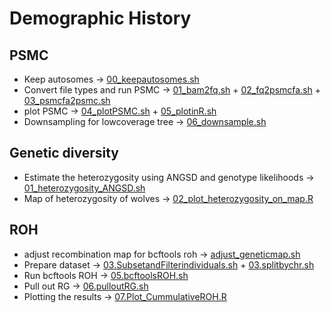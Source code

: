 # Demographic History 

## PSMC 

- Keep autosomes -> [00_keepautosomes.sh](/04_Demographic_History/01_PSMC/00_keepautosomes.sh)
- Convert file types and run PSMC -> [01_bam2fq.sh](/04_Demographic_History/01_PSMC/01_bam2fq.sh) + [02_fq2psmcfa.sh](/04_Demographic_History/01_PSMC/02_fq2psmcfa.sh) + [03_psmcfa2psmc.sh](/04_Demographic_History/01_PSMC/03_psmcfa2psmc.sh) 
- plot PSMC -> [04_plotPSMC.sh](/04_Demographic_History/01_PSMC/04_plotPSMC.sh) + [05_plotinR.sh](/04_Demographic_History/01_PSMC/05_plotinR.sh)
- Downsampling for lowcoverage tree -> [06_downsample.sh](/04_Demographic_History/01_PSMC/06_downsample.sh)

## Genetic diversity
- Estimate the heterozygosity using ANGSD and genotype likelihoods -> [01_heterozygosity_ANGSD.sh](/04_Demographic_History/02_GeneticDiversity/01_heterozygosity_ANGSD.sh)
- Map of heterozygosity of wolves -> [02_plot_heterozygosity_on_map.R](/04_Demographic_History/02_GeneticDiversity/02_plot_heterozygosity_on_map.R)

## ROH 
- adjust recombination map for bcftools roh -> [adjust_geneticmap.sh](/04_Demographic_History/03_ROH/adjust_geneticmap.sh)
- Prepare dataset -> [03.SubsetandFilterindividuals.sh](/04_Demographic_History/03_ROH/03.SubsetandFilterindividuals.sh) + [03.splitbychr.sh](/04_Demographic_History/03_ROH/03.splitbychr.sh)
- Run bcftools ROH -> [05.bcftoolsROH.sh](/04_Demographic_History/03_ROH/05.bcftoolsROH.sh)
- Pull out RG -> [06.pulloutRG.sh](/04_Demographic_History/03_ROH/06.pulloutRG.sh)
- Plotting the results -> [07.Plot_CummulativeROH.R](/04_Demographic_History/03_ROH/07.Plot_CummulativeROH.R)
  
